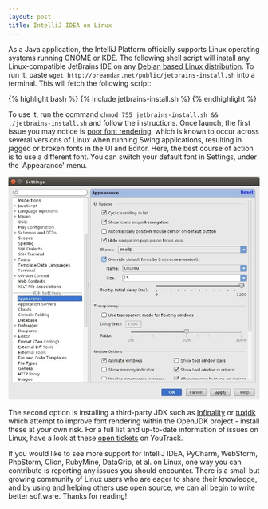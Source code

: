 ```yaml
---
layout: post
title: IntelliJ IDEA on Linux
---
```


As a Java application, the IntelliJ Platform officially supports Linux operating systems running GNOME or KDE. The following shell script will install any Linux-compatible JetBrains IDE on any [Debian based Linux distribution](https://en.wikipedia.org/wiki/List_of_Linux_distributions#Debian-based). To run it, paste `wget http://breandan.net/public/jetbrains-install.sh` into a terminal. This will fetch the following script:

{% highlight bash %}
{% include jetbrains-install.sh %}
{% endhighlight %}

To use it, run the command `chmod 755 jetbrains-install.sh && ./jetbrains-install.sh` and follow the instructions. Once launch, the first issue you may notice is [poor font rendering](http://youtrack.jetbrains.com/issue/IDEA-57233), which is known to occur across several versions of Linux when running Swing applications, resulting in jagged or broken fonts in the UI and Editor. Here, the best course of action is to use a different font. You can switch your default font in Settings, under the 'Appearance' menu.

![Override default font](/images/override_font.jpg)

The second option is installing a third-party JDK such as [Infinality](http://www.infinality.net/blog/) or [tuxjdk](https://code.google.com/p/tuxjdk/) which attempt to improve font rendering within the OpenJDK project - install these at your own risk. For a full list and up-to-date information of issues on Linux, have a look at these [open tickets](http://youtrack.jetbrains.com/issues/IDEA?q=linux+sort+by%3A+votes+desc+%23Open#issueid=IDEA-22750) on YouTrack.

If you would like to see more support for IntelliJ IDEA, PyCharm, WebStorm, PhpStorm, Clion, RubyMine, DataGrip, et al. on Linux, one way you can contribute is reporting any issues you should encounter. There is a small but growing community of Linux users who are eager to share their knowledge, and by using and helping others use open source, we can all begin to write better software. Thanks for reading!